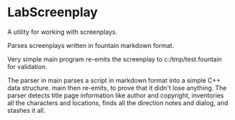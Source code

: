 # LabScreenplay

A utility for working with screenplays.

Parses screenplays written in fountain markdown format.

Very simple main program re-emits the screenplay to c:/tmp/test.fountain for validation.

The parser in main parses a script in markdown format into a simple C++ data structure. main then re-emits, to prove that it didn't lose anything. The parser detects title page information like author and copyright, inventories all the characters and locations, finds all the direction notes and dialog, and stashes it all.

